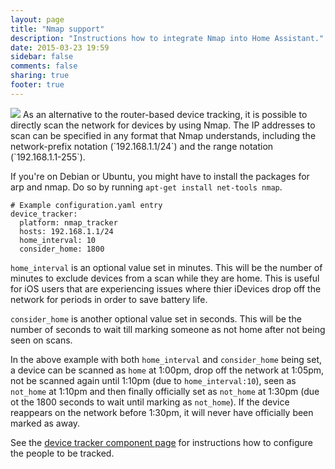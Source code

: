```yaml
---
layout: page
title: "Nmap support"
description: "Instructions how to integrate Nmap into Home Assistant."
date: 2015-03-23 19:59
sidebar: false
comments: false
sharing: true
footer: true
---
```


<img src='/images/supported_brands/network-workgroup.png' class='brand pull-right' />
As an alternative to the router-based device tracking, it is possible to directly scan the network for devices by using Nmap. The IP addresses to scan can be specified in any format that Nmap understands, including the network-prefix notation (`192.168.1.1/24`) and the range notation (`192.168.1.1-255`).

If you're on Debian or Ubuntu, you might have to install the packages for arp and nmap. Do so by running `apt-get install net-tools nmap`.

```
# Example configuration.yaml entry
device_tracker:
  platform: nmap_tracker
  hosts: 192.168.1.1/24
  home_interval: 10
  consider_home: 1800
```

`home_interval` is an optional value set in minutes.  This will be the number of minutes to exclude devices from a scan while they are home.  This is useful for iOS users that are experiencing issues where thier iDevices drop off the network for periods in order to save battery life.

`consider_home` is another optional value set in seconds.  This will be the number of seconds to wait till marking someone as not home after not being seen on scans.

In the above example with both `home_interval` and `consider_home` being set, a device can be scanned as `home` at 1:00pm, drop off the network at 1:05pm, not be scanned again until 1:10pm (due to `home_interval:10`), seen as `not_home` at 1:10pm and then finally officially set as `not_home` at 1:30pm (due ot the 1800 seconds to wait until marking as `not_home`).  If the device reappears on the network before 1:30pm, it will never have officially been marked as away.

See the [device tracker component page](/components/device_tracker.html) for instructions how to configure the people to be tracked.
